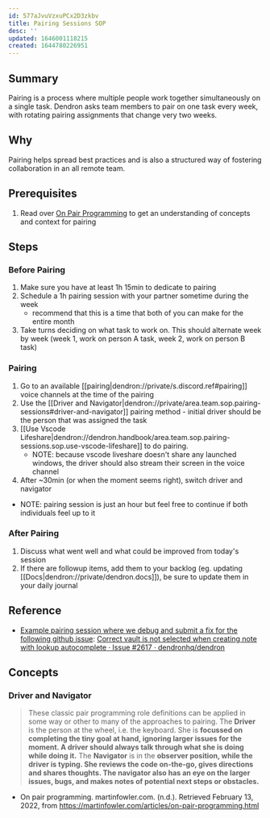 ```yaml
---
id: 577aJvuVzxuPCx2D3zkbv
title: Pairing Sessions SOP
desc: ''
updated: 1646001118215
created: 1644780226951
---
```


## Summary

Pairing is a process where multiple people work together simultaneously on a single task. Dendron asks team members to pair on one task every week, with rotating pairing assignments that change very two weeks. 

## Why

Pairing helps spread best practices and is also a structured way of fostering collaboration in an all remote team.

## Prerequisites
1. Read over [On Pair Programming](https://dendronhq.notion.site/On-Pair-Programming-cf614944e481472d9b82ee93d06fa6e0) to get an understanding of concepts and context for pairing

## Steps

### Before Pairing
1. Make sure you have at least 1h 15min to dedicate to pairing
1. Schedule a 1h pairing session with your partner sometime during the week 
    - recommend that this is a time that both of you can make for the entire month
1. Take turns deciding on what task to work on. This should alternate week by week (week 1, work on person A task, week 2, work on person B task)

### Pairing
1. Go to an available [[pairing|dendron://private/s.discord.ref#pairing]] voice channels at the time of the pairing
1. Use the [[Driver and Navigator|dendron://private/area.team.sop.pairing-sessions#driver-and-navigator]] pairing method - initial driver should be the person that was assigned the task
1. [[Use Vscode Lifeshare|dendron://dendron.handbook/area.team.sop.pairing-sessions.sop.use-vscode-lifeshare]] to do pairing.
    - NOTE: because vscode liveshare doesn't share any launched windows, the driver should also stream their screen in the voice channel
1. After ~30min (or when the moment seems right), switch driver and navigator

- NOTE: pairing session is just an hour but feel free to continue if both individuals feel up to it

### After Pairing
1. Discuss what went well and what could be improved from today's session
1. If there are followup items, add them to your backlog  (eg. updating [[Docs|dendron://private/dendron.docs]]), be sure to update them in your daily journal

## Reference
- [Example pairing session where we debug and submit a fix for the following github issue](https://www.loom.com/share/99cdf1057d0247bf97b8355902850167): [Correct vault is not selected when creating note with lookup autocomplete · Issue #2617 · dendronhq/dendron](https://github.com/dendronhq/dendron/issues/2617)

## Concepts

### Driver and Navigator

> These classic pair programming role definitions can be applied in some way or other to many of the approaches to pairing.
> The **Driver** is the person at the wheel, i.e. the keyboard. She is **focussed on completing the tiny goal at hand, ignoring larger issues for the moment. A driver should always talk through what she is doing while doing it.**
> The **Navigator** is in the **observer position, while the driver is typing. She reviews the code on-the-go, gives directions and shares thoughts. The navigator also has an eye on the larger issues, bugs, and makes notes of potential next steps or obstacles.**
- On pair programming. martinfowler.com. (n.d.). Retrieved February 13, 2022, from https://martinfowler.com/articles/on-pair-programming.html 
